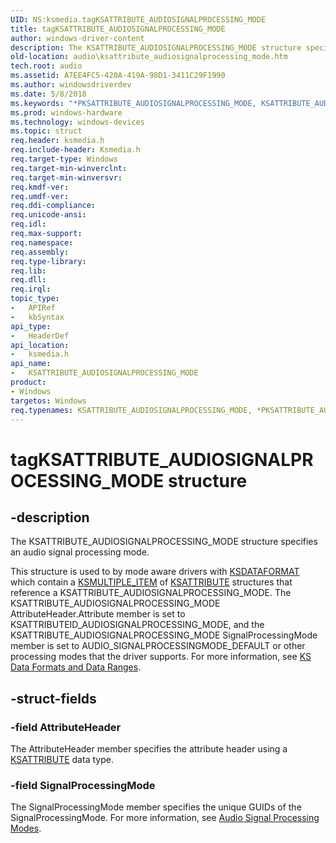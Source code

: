 ```yaml
---
UID: NS:ksmedia.tagKSATTRIBUTE_AUDIOSIGNALPROCESSING_MODE
title: tagKSATTRIBUTE_AUDIOSIGNALPROCESSING_MODE
author: windows-driver-content
description: The KSATTRIBUTE_AUDIOSIGNALPROCESSING_MODE structure specifies an audio signal processing mode.
old-location: audio\ksattribute_audiosignalprocessing_mode.htm
tech.root: audio
ms.assetid: A7EE4FC5-420A-419A-98D1-3411C29F1990
ms.author: windowsdriverdev
ms.date: 5/8/2018
ms.keywords: "*PKSATTRIBUTE_AUDIOSIGNALPROCESSING_MODE, KSATTRIBUTE_AUDIOSIGNALPROCESSING_MODE, KSATTRIBUTE_AUDIOSIGNALPROCESSING_MODE structure [Audio Devices], PKSATTRIBUTE_AUDIOSIGNALPROCESSING_MODE, PKSATTRIBUTE_AUDIOSIGNALPROCESSING_MODE structure pointer [Audio Devices], audio.ksattribute_audiosignalprocessing_mode, ksmedia/KSATTRIBUTE_AUDIOSIGNALPROCESSING_MODE, ksmedia/PKSATTRIBUTE_AUDIOSIGNALPROCESSING_MODE, tagKSATTRIBUTE_AUDIOSIGNALPROCESSING_MODE"
ms.prod: windows-hardware
ms.technology: windows-devices
ms.topic: struct
req.header: ksmedia.h
req.include-header: Ksmedia.h
req.target-type: Windows
req.target-min-winverclnt: 
req.target-min-winversvr: 
req.kmdf-ver: 
req.umdf-ver: 
req.ddi-compliance: 
req.unicode-ansi: 
req.idl: 
req.max-support: 
req.namespace: 
req.assembly: 
req.type-library: 
req.lib: 
req.dll: 
req.irql: 
topic_type:
-	APIRef
-	kbSyntax
api_type:
-	HeaderDef
api_location:
-	ksmedia.h
api_name:
-	KSATTRIBUTE_AUDIOSIGNALPROCESSING_MODE
product:
- Windows
targetos: Windows
req.typenames: KSATTRIBUTE_AUDIOSIGNALPROCESSING_MODE, *PKSATTRIBUTE_AUDIOSIGNALPROCESSING_MODE
---
```


# tagKSATTRIBUTE_AUDIOSIGNALPROCESSING_MODE structure


## -description


The KSATTRIBUTE_AUDIOSIGNALPROCESSING_MODE structure specifies an audio signal processing mode.

This structure is used to by mode aware drivers with  <a href="https://msdn.microsoft.com/library/windows/hardware/ff561656">KSDATAFORMAT</a> which contain a  <a href="https://msdn.microsoft.com/library/windows/hardware/ff563441">KSMULTIPLE_ITEM</a> of <a href="https://msdn.microsoft.com/library/windows/hardware/ff560987">KSATTRIBUTE</a> structures that reference a KSATTRIBUTE_AUDIOSIGNALPROCESSING_MODE. The KSATTRIBUTE_AUDIOSIGNALPROCESSING_MODE AttributeHeader.Attribute member is set to KSATTRIBUTEID_AUDIOSIGNALPROCESSING_MODE, and the KSATTRIBUTE_AUDIOSIGNALPROCESSING_MODE SignalProcessingMode member is set to AUDIO_SIGNALPROCESSINGMODE_DEFAULT or other processing modes that the driver supports. For more information, see <a href="https://msdn.microsoft.com/44b55a5a-ec58-4c1e-b780-e20829fe3edf">KS Data Formats and Data Ranges</a>.


## -struct-fields




### -field AttributeHeader

The AttributeHeader member specifies the attribute header using a <a href="https://msdn.microsoft.com/library/windows/hardware/ff560987">KSATTRIBUTE</a> data type.


### -field SignalProcessingMode

The SignalProcessingMode member specifies the unique GUIDs of the SignalProcessingMode. For more information, see <a href="https://msdn.microsoft.com/104275F8-2302-484B-B673-7448CAA1F793">Audio Signal Processing Modes</a>.

